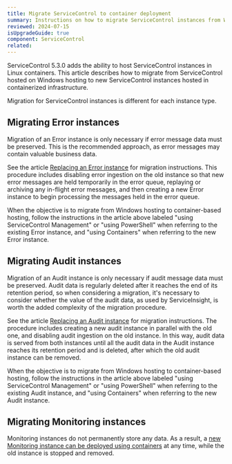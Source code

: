 ```yaml
---
title: Migrate ServiceControl to container deployment
summary: Instructions on how to migrate ServiceControl instances from Windows to container-based hosting.
reviewed: 2024-07-15
isUpgradeGuide: true
component: ServiceControl
related:
---
```


ServiceControl 5.3.0 adds the ability to host ServiceControl instances in Linux containers. This article describes how to migrate from ServiceControl hosted on Windows hosting to new ServiceControl instances hosted in containerized infrastructure.

Migration for ServiceControl instances is different for each instance type.

## Migrating Error instances

Migration of an Error instance is only necessary if error message data must be preserved. This is the recommended approach, as error messages may contain valuable business data.

See the article [Replacing an Error instance](/servicecontrol/migrations/replacing-error-instances/) for migration instructions. This procedure includes disabling error ingestion on the old instance so that new error messages are held temporarily in the error queue, replaying or archiving any in-flight error messages, and then creating a new Error instance to begin processing the messages held in the error queue.

When the objective is to migrate from Windows hosting to container-based hosting, follow the instructions in the article above labeled "using ServiceControl Management" or "using PowerShell" when referring to the existing Error instance, and "using Containers" when referring to the new Error instance.

## Migrating Audit instances

Migration of an Audit instance is only necessary if audit message data must be preserved. Audit data is regularly deleted after it reaches the end of its retention period, so when considering a migration, it's necessary to consider whether the value of the audit data, as used by ServiceInsight, is worth the added complexity of the migration procedure.

See the article [Replacing an Audit instance](/servicecontrol/migrations/replacing-audit-instances/) for migration instructions. The procedure includes creating a new audit instance in parallel with the old one, and disabling audit ingestion on the old instance. In this way, audit data is served from both instances until all the audit data in the Audit instance reaches its retention period and is deleted, after which the old audit instance can be removed.

When the objective is to migrate from Windows hosting to container-based hosting, follow the instructions in the article above labeled "using ServiceControl Management" or "using PowerShell" when referring to the existing Audit instance, and "using Containers" when referring to the new Audit instance.

## Migrating Monitoring instances

Monitoring instances do not permanently store any data. As a result, a [new Monitoring instance can be deployed using containers](/servicecontrol/monitoring-instances/deployment/containers.md) at any time, while the old instance is stopped and removed.
